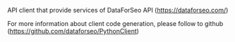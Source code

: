 API client that provide services of DataForSeo API (https://dataforseo.com/)

For more information about client code generation, please follow to github (https://github.com/dataforseo/PythonClient) 